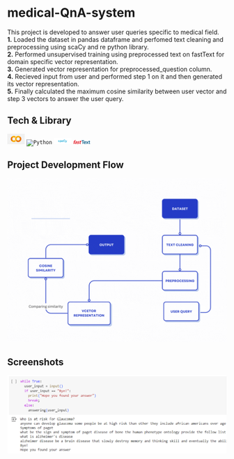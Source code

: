 # medical-QnA-system

This project is developed to answer user queries specific to medical field. <br>
**1.** Loaded the dataset in pandas dataframe and perfomed text cleaning and preprocessing using scaCy and re python library. <br>
**2.** Performed unsupervised training using preprocessed text on fastText for domain specific vector representation. <br>
**3.** Generated vector representation for preprocessed_question column. <br>
**4.** Recieved input from user and performed step 1 on it and then generated its vector representation. <br>
**5.** Finally calculated the maximum cosine similarity between user vector and step 3 vectors to answer the user query.

## Tech & Library

<div >
	<code><img width="40" src="https://github.com/DivingDev/medical-QnA-system/blob/main/resources/google-colab-logo-tech-companies.png" alt="Google Colab" title="Google Colab"/></code>
	<code><img width="25" src="https://user-images.githubusercontent.com/25181517/183423507-c056a6f9-1ba8-4312-a350-19bcbc5a8697.png" alt="Python" title="Python"/></code>
	<code><img width="40" src="https://github.com/DivingDev/medical-QnA-system/blob/main/resources/spaCy.png" alt="spaCy" title="spaCy"/></code>
	<code><img width="40" src="https://github.com/DivingDev/medical-QnA-system/blob/main/resources/fasttext-icon-white-web.png" alt="fastText" title="fastText"/></code>
</div>

## Project Development Flow

![](https://github.com/DivingDev/medical-QnA-system/blob/main/resources/project-flow.gif)

## Screenshots

![App Screenshot](https://github.com/DivingDev/medical-QnA-system/blob/main/resources/Example-output.png)
